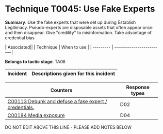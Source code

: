 # Technique T0045: Use Fake Experts

**Summary**: Use the fake experts that were set up during Establish Legitimacy. Pseudo-experts are disposable assets that often appear once and then disappear. Give "credility" to misinformation. Take advantage of credential bias


| Associated||
| Technique | When to use |
| --------- | ------------------------- |


**Belongs to tactic stage**: TA08


| Incident | Descriptions given for this incident |
| -------- | -------------------- |



| Counters | Response types |
| -------- | -------------- |
| [C00113 Debunk and defuse a fake expert / credentials.](../../generated_pages/counters/C00113.md) | D02 |
| [C00184 Media exposure](../../generated_pages/counters/C00184.md) | D04 |


DO NOT EDIT ABOVE THIS LINE - PLEASE ADD NOTES BELOW